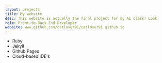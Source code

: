 ```yaml
---
layout: projects
title: My website
desc: This website is actually the final project for my AI class! Look at the code behind the cover and you will see an AI algorithm that I had quite a bit of fun with.
role: Front-to-Back End Developer
website: www.github.com/catlover91/catlover91.github.io
---
```

- Ruby
- Jekyll
- Github Pages
- Cloud-based IDE's